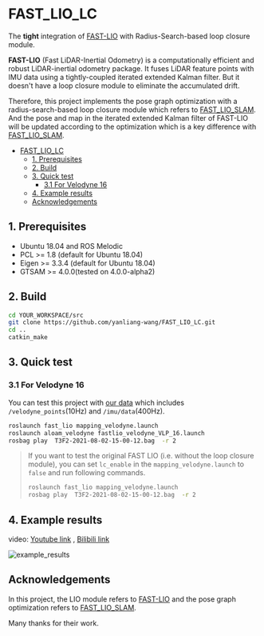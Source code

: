 # FAST_LIO_LC

The **tight** integration of [FAST-LIO](https://github.com/hku-mars/FAST_LIO) with Radius-Search-based loop closure module.

**FAST-LIO** (Fast LiDAR-Inertial Odometry) is a computationally efficient and robust LiDAR-inertial odometry package. It fuses LiDAR feature points with IMU data using a tightly-coupled iterated extended Kalman filter. But it doesn't have a loop closure module to eliminate the accumulated drift.

Therefore, this project implements the pose graph optimization with a radius-search-based loop closure module which refers to [FAST_LIO_SLAM](https://github.com/gisbi-kim/FAST_LIO_SLAM). And the pose and map in the iterated extended Kalman filter of FAST-LIO will be updated according to the optimization which is a key difference with [FAST_LIO_SLAM](https://github.com/gisbi-kim/FAST_LIO_SLAM).

- [FAST_LIO_LC](#fast_lio_lc)
  - [1. Prerequisites](#1-prerequisites)
  - [2. Build](#2-build)
  - [3. Quick test](#3-quick-test)
    - [3.1 For Velodyne 16](#31-for-velodyne-16)
  - [4. Example results](#4-example-results)
  - [Acknowledgements](#acknowledgements)

## 1. Prerequisites

- Ubuntu 18.04 and ROS Melodic
- PCL >= 1.8 (default for Ubuntu 18.04)
- Eigen >= 3.3.4 (default for Ubuntu 18.04)
- GTSAM >= 4.0.0(tested on 4.0.0-alpha2)

## 2. Build

```bash
cd YOUR_WORKSPACE/src
git clone https://github.com/yanliang-wang/FAST_LIO_LC.git
cd ..
catkin_make
```

## 3. Quick test

### 3.1 For Velodyne 16

You can test this project with [our data](https://drive.google.com/file/d/1NGTN3aULoTMp3raF75LwMu-OUtzUx-zX/view?usp=sharing) which includes `/velodyne_points`(10Hz) and `/imu/data`(400Hz).

```bash
roslaunch fast_lio mapping_velodyne.launch
roslaunch aloam_velodyne fastlio_velodyne_VLP_16.launch
rosbag play  T3F2-2021-08-02-15-00-12.bag  -r 2
```

> If you want to test the original FAST LIO (i.e. without the loop closure module), you can set `lc_enable` in the `mapping_velodyne.launch` to `false` and run following commands.
>
> ```bash
> roslaunch fast_lio mapping_velodyne.launch
> rosbag play  T3F2-2021-08-02-15-00-12.bag  -r 2
> ```

## 4. Example results

video: [Youtube link](https://youtu.be/W5HYYPYBrn8) , [Bilibili link](https://www.bilibili.com/video/BV1sT4y1D7DC/)

![example_results](doc/fast-lio-lc-output.gif)

## Acknowledgements 
In this project, the LIO module refers to [FAST-LIO](https://github.com/hku-mars/FAST_LIO) and the pose graph optimization refers to [FAST_LIO_SLAM](https://github.com/gisbi-kim/FAST_LIO_SLAM).

Many thanks for their work.

